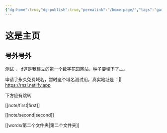 ```yaml
---
{"dg-home":true,"dg-publish":true,"permalink":"/home-page/","tags":"gardenEntry","dgHomeLink":true,"dgPassFrontmatter":true,"dgShowBacklinks":false,"dgShowLocalGraph":true,"dgShowInlineTitle":false}
---
```



# 这是主页
## 号外号外

测试 ， d这是我建立的第一个数字花园网站，种子要埋下了。。。

申请了永久免费域名，暂时这个域名测试用，真实地址是：💎 https://rnzi.netlify.app


下方应有跳转

 [[note/first|first]]

[[note/second|second]]

[[words/第二个文件夹|第二个文件夹]]

